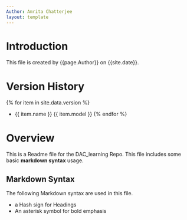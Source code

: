 ```yaml
---
Author: Amrita Chatterjee
layout: template
---
```



# Introduction

This file is created by {{page.Author}} on {{site.date}}.

# Version History

{% for item in site.data.version %}
-  {{ item.name }} {{ item.model }}
{% endfor %}

# Overview

This is a Readme file for the DAC_learning Repo. This file includes some basic **markdown syntax** usage.

## Markdown Syntax

The following Markdown syntax are used in this file.
-  a Hash sign for Headings
-  An asterisk symbol for bold emphasis